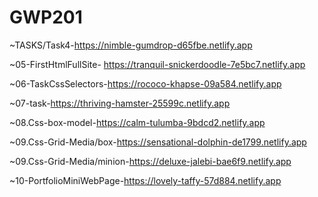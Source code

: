 # GWP201
~TASKS/Task4-https://nimble-gumdrop-d65fbe.netlify.app

~05-FirstHtmlFullSite- https://tranquil-snickerdoodle-7e5bc7.netlify.app 

~06-TaskCssSelectors-https://rococo-khapse-09a584.netlify.app 

~07-task-https://thriving-hamster-25599c.netlify.app

~08.Css-box-model-https://calm-tulumba-9bdcd2.netlify.app

~09.Css-Grid-Media/box-https://sensational-dolphin-de1799.netlify.app

~09.Css-Grid-Media/minion-https://deluxe-jalebi-bae6f9.netlify.app

~10-PortfolioMiniWebPage-https://lovely-taffy-57d884.netlify.app
